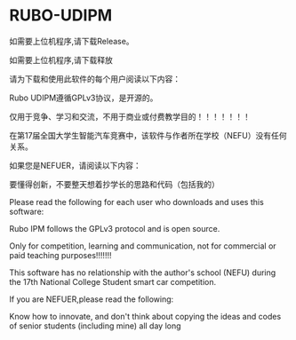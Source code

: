 # RUBO-UDIPM

如需要上位机程序,请下载Release。

如需要上位机程序,请下载释放

请为下载和使用此软件的每个用户阅读以下内容：

Rubo UDIPM遵循GPLv3协议，是开源的。

仅用于竞争、学习和交流，不用于商业或付费教学目的！！！！！！！

在第17届全国大学生智能汽车竞赛中，该软件与作者所在学校（NEFU）没有任何关系。

如果您是NEFUER，请阅读以下内容：

要懂得创新，不要整天想着抄学长的思路和代码（包括我的）

Please read the following for each user who downloads and uses this software:

Rubo IPM follows the GPLv3 protocol and is open source.

Only for competition, learning and communication, not for commercial or paid teaching purposes!!!!!!!

This software has no relationship with the author's school (NEFU) during the 17th National College Student smart car competition.


If you are NEFUER,please read the following:

Know how to innovate, and don't think about copying the ideas and codes of senior students (including mine) all day long
